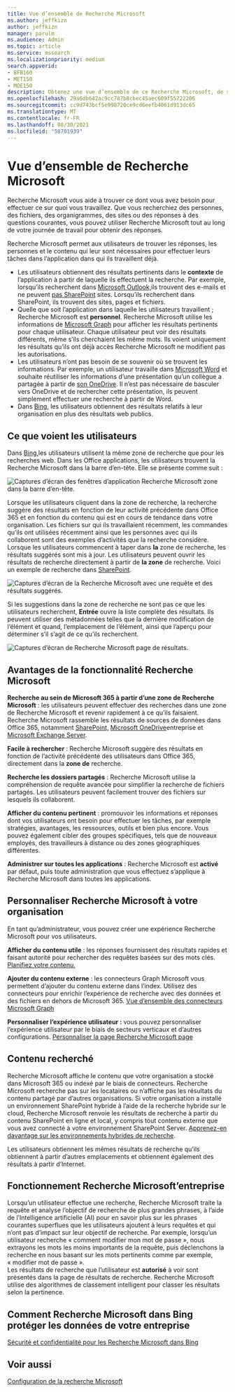 ```yaml
---
title: Vue d’ensemble de Recherche Microsoft
ms.author: jeffkizn
author: jeffkizn
manager: parulm
ms.audience: Admin
ms.topic: article
ms.service: mssearch
ms.localizationpriority: medium
search.appverid:
- BFB160
- MET150
- MOE150
description: Obtenez une vue d’ensemble de ce Recherche Microsoft, de ses avantages et des applications qui la Recherche Microsoft.
ms.openlocfilehash: 29a6db642ac9cc787b8cbec45aec609f55722206
ms.sourcegitcommit: cc9d743bcf5e998720ce9cd6eefb4061d913dc65
ms.translationtype: MT
ms.contentlocale: fr-FR
ms.lasthandoff: 08/30/2021
ms.locfileid: "58701939"
---
```

# <a name="overview-of-microsoft-search"></a>Vue d’ensemble de Recherche Microsoft

Recherche Microsoft vous aide à trouver ce dont vous avez besoin pour effectuer ce sur quoi vous travaillez. Que vous recherchiez des personnes, des fichiers, des organigrammes, des sites ou des réponses à des questions courantes, vous pouvez utiliser Recherche Microsoft tout au long de votre journée de travail pour obtenir des réponses.

Recherche Microsoft permet aux utilisateurs de trouver les réponses, les personnes et le contenu qui leur sont nécessaires pour effectuer leurs tâches dans l’application dans qui ils travaillent déjà.

- Les utilisateurs obtiennent des résultats pertinents dans le **contexte** de l’application à partir de laquelle ils effectuent la recherche. Par exemple, lorsqu’ils recherchent dans [Microsoft Outlook,](https://www.microsoft.com/outlook)ils trouvent des e-mails et ne peuvent [pas SharePoint](http://sharepoint.com/) sites. Lorsqu’ils recherchent dans SharePoint, ils trouvent des sites, pages et fichiers.
- Quelle que soit l’application dans laquelle les utilisateurs travaillent ; Recherche Microsoft est **personnel**. Recherche Microsoft utilise les informations de [Microsoft Graph](https://developer.microsoft.com/graph/) pour afficher les résultats pertinents pour chaque utilisateur. Chaque utilisateur peut voir des résultats différents, même s’ils cherchaient les même mots. Ils voient uniquement les résultats qu’ils ont déjà accès Recherche Microsoft ne modifient pas les autorisations.
- Les utilisateurs n’ont pas besoin de se souvenir où se trouvent les informations. Par exemple, un utilisateur travaille dans [Microsoft Word](https://products.office.com/word) et souhaite réutiliser les informations d’une présentation qu’un collègue a partagée à partir de [son OneDrive](https://onedrive.live.com/about/). Il n’est pas nécessaire de basculer vers OneDrive et de rechercher cette présentation, ils peuvent simplement effectuer une recherche à partir de Word.
- Dans [Bing](https://bing.com), les utilisateurs obtiennent des résultats relatifs à leur organisation en plus des résultats web publics.

## <a name="what-users-see"></a>Ce que voient les utilisateurs

Dans [Bing,](https://bing.com)les utilisateurs utilisent la même zone de recherche que pour les recherches web. Dans les Office applications, les utilisateurs trouvent la Recherche Microsoft dans la barre d’en-tête. Elle se présente comme suit :

![Captures d’écran des fenêtres d’application Recherche Microsoft zone dans la barre d’en-tête.](media/Headings_520.png)

Lorsque les utilisateurs cliquent dans la zone de recherche, la recherche suggère des résultats en fonction de leur activité précédente dans Office 365 et en fonction du contenu qui est en cours de tendance dans votre organisation.  Les fichiers sur qui ils travaillaient récemment, les commandes qu’ils ont utilisées récemment ainsi que les personnes avec qui ils collaborent sont des exemples d’activités que la recherche considère. Lorsque les utilisateurs commencent à taper dans **la** zone de recherche, les résultats suggérés sont mis à jour. Les utilisateurs peuvent ouvrir les résultats de recherche directement à partir de **la zone** de recherche. Voici un exemple de recherche dans [SharePoint](http://sharepoint.com/).

![Captures d’écran de la Recherche Microsoft avec une requête et des résultats suggérés.](media/SERP_text_520.png)

Si les suggestions dans la zone de recherche ne sont pas ce que les utilisateurs recherchent, **Entrée** ouvre la liste complète des résultats. Ils peuvent utiliser des métadonnées telles que la dernière modification de l’élément et quand, l’emplacement de l’élément, ainsi que l’aperçu pour déterminer s’il s’agit de ce qu’ils recherchent.

![Captures d’écran de Recherche Microsoft page de résultats.](media/search_box.png)

## <a name="benefits-of-microsoft-search"></a>Avantages de la fonctionnalité Recherche Microsoft

**Recherche au sein de Microsoft 365 à partir d’une zone de Recherche Microsoft** : les utilisateurs peuvent effectuer des recherches dans une zone de Recherche Microsoft et revenir rapidement à ce qu’ils faisaient. Recherche Microsoft rassemble les résultats de sources de données dans Office 365, notamment [SharePoint,](http://sharepoint.com/) [Microsoft OneDrive](https://onedrive.live.com/about/business/)entreprise et [Microsoft Exchange Server](https://products.office.com/exchange/microsoft-exchange-server).

**Facile à rechercher** : Recherche Microsoft suggère des résultats en fonction de l’activité précédente des utilisateurs dans Office 365, directement dans la **zone de** recherche.

**Recherche les dossiers partagés** : Recherche Microsoft utilise la compréhension de requête avancée pour simplifier la recherche de fichiers partagés. Les utilisateurs peuvent facilement trouver des fichiers sur lesquels ils collaborent.

**Afficher du contenu pertinent** : promouvoir les informations et réponses dont vos utilisateurs ont besoin pour effectuer les tâches, par exemple stratégies, avantages, les ressources, outils et bien plus encore. Vous pouvez également cibler des groupes spécifiques, tels que de nouveaux employés, des travailleurs à distance ou des zones géographiques différentes.

**Administrer sur toutes les applications** : Recherche Microsoft est **activé** par défaut, puis toute administration que vous effectuez s’applique à Recherche Microsoft dans toutes les applications.

## <a name="tailoring-microsoft-search-to-your-organization"></a>Personnaliser Recherche Microsoft à votre organisation

En tant qu’administrateur, vous pouvez créer une expérience Recherche Microsoft pour vos utilisateurs.

**Afficher du contenu utile** : les réponses fournissent des résultats rapides et faisant autorité pour rechercher des requêtes basées sur des mots clés. [Planifiez votre contenu.](plan-your-content.md)

**Ajouter du contenu externe** : les connecteurs Graph Microsoft vous permettent d’ajouter du contenu externe dans l’index. Utilisez des connecteurs pour enrichir l’expérience de recherche avec des données et des fichiers en dehors de Microsoft 365. [Vue d’ensemble des connecteurs Microsoft Graph](connectors-overview.md)

**Personnaliser l’expérience utilisateur :** vous pouvez personnaliser l’expérience utilisateur par le biais de secteurs verticaux et d’autres configurations. [Personnaliser la page Recherche Microsoft page](customize-search-page.md)

## <a name="what-content-is-searched"></a>Contenu recherché

Recherche Microsoft affiche le contenu que votre organisation a stocké dans Microsoft 365 ou indexé par le biais de connecteurs. Recherche Microsoft recherche pas sur les locataires ou n’affiche pas les résultats du contenu partagé par d’autres organisations. Si votre organisation a installé un environnement SharePoint hybride à l’aide de la recherche hybride sur le cloud, Recherche Microsoft renvoie les résultats de recherche à partir du contenu SharePoint en ligne et local, y compris tout contenu externe que vous avez connecté à votre environnement SharePoint Server. [Apprenez-en davantage sur les environnements hybrides de recherche](/sharepoint/hybrid/learn-about-cloud-hybrid-search-for-sharepoint).

Les utilisateurs obtiennent les mêmes résultats de recherche qu’ils obtiennent à partir d’autres emplacements et obtiennent également des résultats à partir d’Internet.

## <a name="how-microsoft-search-works"></a>Fonctionnement Recherche Microsoft’entreprise

Lorsqu’un utilisateur effectue une recherche, Recherche Microsoft traite la requête et analyse l’objectif de recherche de plus grandes phrases, à l’aide de l’Intelligence artificielle (AI) pour en savoir plus sur les phrases courantes superflues que les utilisateurs ajoutent à leurs requêtes et qui n’ont pas d’impact sur leur objectif de recherche. Par exemple, lorsqu’un utilisateur recherche « comment modifier mon mot de passe », nous extrayons les mots les moins importants de la requête, puis déclenchons la recherche en nous basant sur les mots pertinents comme par exemple, « modifier mot de passe ».  
Les résultats de recherche que l’utilisateur est **autorisé** à voir sont présentés dans la page de résultats de recherche. Recherche Microsoft utilise des algorithmes de classement intelligent pour classer les résultats selon la pertinence.

## <a name="how-microsoft-search-in-bing-protects-your-company-data"></a>Comment Recherche Microsoft dans Bing protéger les données de votre entreprise

[Sécurité et confidentialité pour les Recherche Microsoft dans Bing](security-for-search.md)

## <a name="see-also"></a>Voir aussi

[Configuration de la recherche Microsoft](setup-microsoft-search.md)